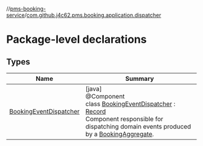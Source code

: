 //[pms-booking-service](../../index.md)/[com.github.j4c62.pms.booking.application.dispatcher](index.md)

# Package-level declarations

## Types

| Name                                                         | Summary                                                                                                                                                                                                                                                                                                                                                          |
|--------------------------------------------------------------|------------------------------------------------------------------------------------------------------------------------------------------------------------------------------------------------------------------------------------------------------------------------------------------------------------------------------------------------------------------|
| [BookingEventDispatcher](-booking-event-dispatcher/index.md) | [java]<br>@Component<br>class [BookingEventDispatcher](-booking-event-dispatcher/index.md) : [Record](https://docs.oracle.com/en/java/javase/23/docs/api/java.base/java/lang/Record.html)<br>Component responsible for dispatching domain events produced by a [BookingAggregate](../com.github.j4c62.pms.booking.domain.aggregate/-booking-aggregate/index.md). |